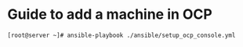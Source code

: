 # Guide to add a machine in OCP

```
[root@server ~]# ansible-playbook ./ansible/setup_ocp_console.yml
```

